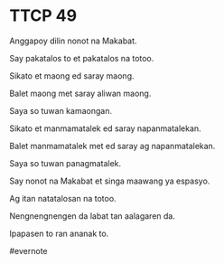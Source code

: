 # TTCP 49

Anggapoy dilin nonot na Makabat.

Say pakatalos to et pakatalos na totoo.

Sikato et maong ed saray maong.

Balet maong met saray aliwan maong.

Saya so tuwan kamaongan.

Sikato et manmamatalek ed saray napanmatalekan.

Balet manmamatalek met ed saray ag napanmatalekan.

Saya so tuwan panagmatalek.

Say nonot na Makabat et singa maawang ya espasyo.

Ag itan natatalosan na totoo.

Nengnengnengen da labat tan aalagaren da.

Ipapasen to ran ananak to.

\#evernote

